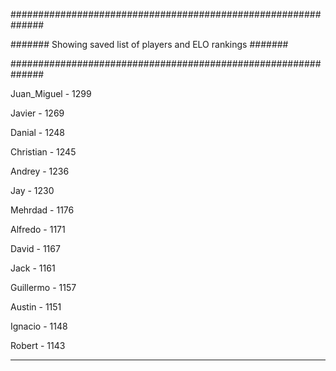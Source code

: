 ##############################################################

####### Showing saved list of players and ELO rankings #######

##############################################################


Juan_Miguel - 1299


Javier - 1269


Danial - 1248


Christian - 1245


Andrey - 1236


Jay - 1230


Mehrdad - 1176


Alfredo - 1171


David - 1167


Jack - 1161


Guillermo - 1157


Austin - 1151


Ignacio - 1148


Robert - 1143



--------------------------------------------------------------
